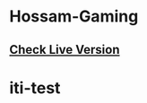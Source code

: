 # Hossam-Gaming
## <a href="https://h0ssamahmed.github.io/Hossam-Gaming/" target="_blank">Check Live Version</a>
# iti-test
